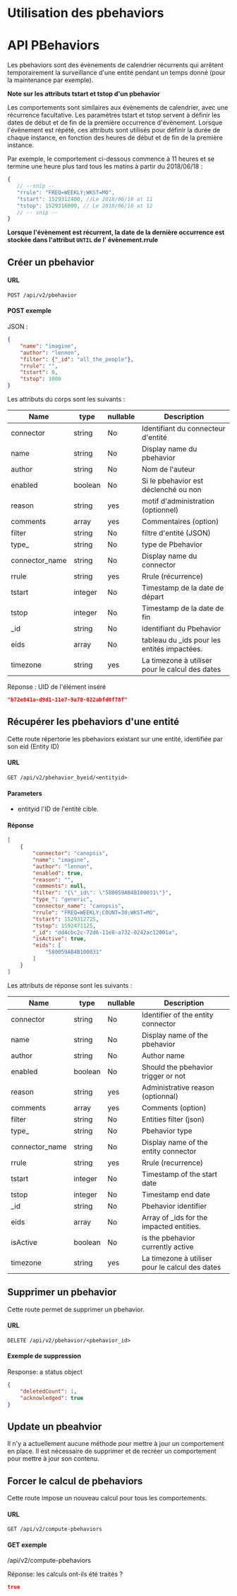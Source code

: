 # Utilisation des pbehaviors

# API PBehaviors

Les pbehaviors sont des évènements de calendrier récurrents qui arrêtent temporairement la surveillance d'une entité pendant un temps donné (pour la maintenance par exemple).

**Note sur les attributs tstart et tstop d'un pbehavior**

Les comportements sont similaires aux évènements de calendrier, avec une récurrence facultative.
Les paramètres tstart et tstop servent à définir les dates de début et de fin de la première occurrence d'évènement.
Lorsque l'évènement est répété, ces attributs sont utilisés pour définir la durée de chaque instance, en fonction des heures de début et de fin de la première instance.

Par exemple, le comportement ci-dessous commence à 11 heures et se termine une heure plus tard tous les matins à partir du 2018/06/18 :

```js
{
   // --snip --
   "rrule": "FREQ=WEEKLY;WKST=MO",
   "tstart": 1529312400, //Le 2018/06/18 at 11
   "tstop": 1529316000, // Le 2018/06/18 at 12
   // -- snip --
}
```

**Lorsque l'évènement est récurrent, la date de la dernière occurrence est stockée dans l'attribut `UNTIL` de l' évènement.rrule**

## Créer un pbehavior

#### URL

  `POST /api/v2/pbehavior`

#### POST exemple

JSON :

```json
{
    "name": "imagine",
    "author": "lennon",
    "filter": {"_id": "all_the_people"},
    "rrule": "",
    "tstart": 0,
    "tstop": 1000
}
```

Les attributs du corps sont les suivants :

| Name            | type    | nullable | Description                                    |
|-----------------|---------|----------|------------------------------------------------|
| connector       | string  | No       | Identifiant du connecteur d'entité             |
| name            | string  | No       | Display name du pbehavior                      |
| author          | string  | No       | Nom de l'auteur                                |
| enabled         | boolean | No       | Si le pbehavior est déclenché ou non           |
| reason          | string  | yes      | motif d'administration (optionnel)             |
| comments        | array   | yes      | Commentaires (option)                          |
| filter          | string  | No       | filtre d'entité (JSON)                         |
| type\_          | string  | No       | type de Pbehavior                              |
| connector\_name | string  | No       | Display name du connector                      |
| rrule           | string  | yes      | Rrule (récurrence)                             |
| tstart          | integer | No       | Timestamp de la date de départ                 |
| tstop           | integer | No       | Timestamp de la date de fin                    |
| \_id            | string  | No       | identifiant du Pbehavior                       |
| eids            | array   | No       | tableau du \_ids pour les entités impactées.   |
| timezone        | string  | yes      | La timezone à utiliser pour le calcul des dates |


Réponse : UID de l'élément inséré

```json
"b72e841a-d9d1-11e7-9a70-022abfd0f78f"
```

## Récupérer les pbehaviors d'une entité

Cette route répertorie les pbehaviors existant sur une entité, identifiée par son eid (Entity ID)

#### URL

`GET /api/v2/pbehavior_byeid/<entityid>`

#### Parameters

* entityid l'ID de l'entité cible.

#### Réponse

```json
[
    {
        "connector": "canopsis",
        "name": "imagine",
        "author": "lennon",
        "enabled": true,
        "reason": "",
        "comments": null,
        "filter": "{\"_id\": \"580059AB4B100031\"}",
        "type_": "generic",
        "connector_name": "canopsis",
        "rrule": "FREQ=WEEKLY;COUNT=30;WKST=MO",
        "tstart": 1529312725,
        "tstop": 1592471125,
        "_id": "dd4cbc2c-72d6-11e8-a732-0242ac12001a",
        "isActive": true,
        "eids": [
            "580059AB4B100031"
        ]
    }
]
```

Les attributs de réponse sont les suivants :

| Name            | type    | nullable | Description                                    |
|-----------------|---------|----------|------------------------------------------------|
| connector       | string  | No       | Identifier of the entity connector             |
| name            | string  | No       | Display name of the pbehavior                  |
| author          | string  | No       | Author name                                    |
| enabled         | boolean | No       | Should the pbehavior trigger or not            |
| reason          | string  | yes      | Administrative reason (optionnal)              |
| comments        | array   | yes      | Comments (option)                              |
| filter          | string  | No       | Entities filter (json)                         |
| type\_          | string  | No       | Pbehavior type                                 |
| connector\_name | string  | No       | Display name of the entity connector           |
| rrule           | string  | yes      | Rrule (recurrence)                             |
| tstart          | integer | No       | Timestamp of the start date                    |
| tstop           | integer | No       | Timestamp  end date                            |
| \_id            | string  | No       | Pbehavior identifier                           |
| eids            | array   | No       | Array of \_ids for the impacted entities.      |
| isActive        | boolean | No       | is the pbehavior currently active              |
| timezone        | string  | yes      | La timezone à utiliser pour le calcul des dates |

## Supprimer un pbehavior

Cette route permet de supprimer un pbehavior.

#### URL

  `DELETE /api/v2/pbehavior/<pbehavior_id>`

#### Exemple de suppression

Response: a status object

```json
{
    "deletedCount": 1,
    "acknowledged": true
}
```

## Update un pbeahvior

Il n'y a actuellement aucune méthode pour mettre à jour un comportement en place. Il est nécessaire de supprimer et de recréer un comportement pour mettre à jour son contenu.

## Forcer le calcul de pbehaviors

Cette route impose un nouveau calcul pour tous les comportements.

#### URL

`GET /api/v2/compute-pbehaviors`

#### GET exemple

/api/v2/compute-pbehaviors

Réponse: les calculs ont-ils été traités ?

```json
true
```
